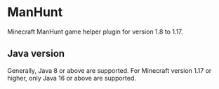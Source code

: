 # ManHunt
Minecraft ManHunt game helper plugin for version 1.8 to 1.17.

## Java version
Generally, Java 8 or above are supported. For Minecraft version 1.17 or higher, only Java 16 or above are supported.